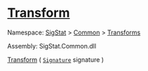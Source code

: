 # [Transform](./CentroidExtraction-100663554.md)

Namespace: [SigStat]() > [Common](./../../README.md) > [Transforms](./../README.md)

Assembly: SigStat.Common.dll

[Transform](./CentroidExtraction-100663554.md) ( [`Signature`](./../../Signature.md) signature )
